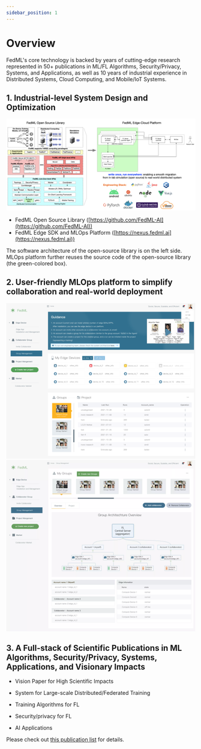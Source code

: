 ```yaml
---
sidebar_position: 1
---
```


# Overview

FedML's core technology is backed by years of cutting-edge research represented in 50+ publications in ML/FL Algorithms, Security/Privacy, Systems, and Applications, as well as 10 years of industrial experience in Distributed Systems, Cloud Computing, and Mobile/IoT Systems.

## 1. Industrial-level System Design and Optimization

<img src="./../_static/image/fedml.png" alt="parrot" style="width:650px;"/>

- FedML Open Source Library ([https://github.com/FedML-AI](https://github.com/FedML-AI))
- FedML Edge SDK and MLOps Platform ([https://nexus.fedml.ai](https://nexus.fedml.ai))

The software architecture of the open-source library is on the left side.
MLOps platform further reuses the source code of the open-source library (the green-colored box).

## 2. User-friendly MLOps platform to simplify collaboration and real-world deployment

<img src="./../_static/image/mlops0.png" alt="parrot" style="width:650px;"/>
<img src="./../_static/image/mlops_ui2.png" alt="parrot" style="width:650px;"/>

## 3. A Full-stack of Scientific Publications in ML Algorithms, Security/Privacy, Systems, Applications, and Visionary Impacts

- Vision Paper for High Scientific Impacts

- System for Large-scale Distributed/Federated Training

- Training Algorithms for FL

- Security/privacy for FL

- AI Applications

Please check out [this publication list](./../resources/papers.md) for details.
